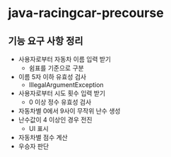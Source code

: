 # java-racingcar-precourse
## 기능 요구 사항 정리
- 사용자로부터 자동차 이름 입력 받기
  - 쉼표를 기준으로 구분
- 이름 5자 이하 유효성 검사
  - IllegalArgumentException
- 사용자로부터 시도 횟수 입력 받기
  - 0 이상 정수 유효성 검사
- 자동차별 0에서 9사이 무작위 난수 생성
- 난수값이 4 이상인 경우 전진
  - UI 표시
- 자동차별 점수 계산
- 우승자 판단